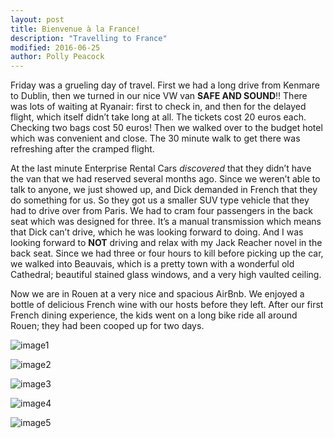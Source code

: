 ```yaml
---
layout: post
title: Bienvenue à la France!
description: "Travelling to France"
modified: 2016-06-25
author: Polly Peacock
---
```


Friday was a grueling day of travel. First we had a long drive from Kenmare to Dublin, then we turned in our nice VW van **SAFE AND SOUND**!! There was lots of waiting at Ryanair: first to check in, and then for the delayed flight, which itself didn’t take long at all. The tickets cost 20 euros each. Checking two bags cost 50 euros! Then we walked over to the budget hotel which was convenient and close. The 30 minute walk to get there was refreshing after the cramped flight. 

At the last minute Enterprise Rental Cars *discovered* that they didn’t have the van that we had reserved several months ago. Since we weren’t able to talk to anyone, we just showed up, and Dick demanded in French that they do something for us. So they got us a smaller SUV type vehicle that they had to drive over from Paris. We had to cram four passengers in the back seat which was designed for three. It’s a manual transmission which means that Dick can’t drive, which he was looking forward to doing. And I was looking forward to **NOT** driving and relax with my Jack Reacher novel in the back seat. Since we had three or four hours to kill before picking up the car, we walked into Beauvais, which is a pretty town with a wonderful old Cathedral; beautiful stained glass windows, and a very high vaulted ceiling. 

Now we are in Rouen at a very nice and spacious AirBnb. We enjoyed a bottle of delicious French wine with our hosts before they left. After our first French dining experience, the kids went on a long bike ride all around Rouen; they had been cooped up for two days. 

![image1](images/625_1.jpg)

![image2](images/625_2.jpg)

![image3](images/625_3.jpg)

![image4](images/625_4.jpg)

![image5](images/625_5.jpg)
